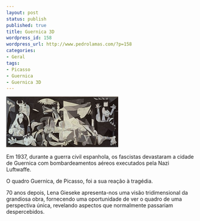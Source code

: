 ```yaml
---
layout: post
status: publish
published: true
title: Guernica 3D
wordpress_id: 158
wordpress_url: http://www.pedrolamas.com/?p=158
categories:
- Geral
tags:
- Picasso
- Guernica
- Guernica 3D
---
```

[![Guernica - Pablo Picasso, 1937](wp-content/uploads/2008/05/picasso_guernica.jpg "picasso_guernica")](http://www.lena-gieseke.com/guernica/movie.html)

Em 1937, durante a guerra civil espanhola, os fascistas devastaram a cidade de Guernica com bombardeamentos aéreos executados pela Nazi Luftwaffe.

O quadro Guernica, de Picasso, foi a sua reação à tragédia.

70 anos depois, Lena Gieseke apresenta-nos uma visão tridimensional da grandiosa obra, fornecendo uma oportunidade de ver o quadro de uma perspectiva única, revelando aspectos que normalmente passariam despercebidos.
